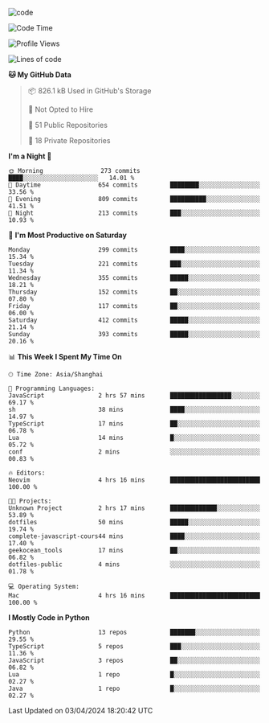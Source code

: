 
<!--
**liuyaanng/liuyaanng** is a ✨ _special_ ✨ repository because its `README.md` (this file) appears on your GitHub profile.

Here are some ideas to get you started:

- 🔭 I’m currently working on ...
- 🌱 I’m currently learning ...
- 👯 I’m looking to collaborate on ...
- 🤔 I’m looking for help with ...
- 💬 Ask me about ...
- 📫 How to reach me: ...
- 😄 Pronouns: ...
- ⚡ Fun fact: ...
-->


![code](https://cdn.jsdelivr.net/gh/liuyaanng/liuyaanng@1.0/code.gif) 

<!--START_SECTION:waka-->
![Code Time](http://img.shields.io/badge/Code%20Time-327%20hrs%2031%20mins-blue)

![Profile Views](http://img.shields.io/badge/Profile%20Views-0-blue)

![Lines of code](https://img.shields.io/badge/From%20Hello%20World%20I%27ve%20Written-14.6%20million%20lines%20of%20code-blue)

**🐱 My GitHub Data** 

> 📦 826.1 kB Used in GitHub's Storage 
 > 
> 🚫 Not Opted to Hire
 > 
> 📜 51 Public Repositories 
 > 
> 🔑 18 Private Repositories 
 > 
**I'm a Night 🦉** 

```text
🌞 Morning                273 commits         ████░░░░░░░░░░░░░░░░░░░░░   14.01 % 
🌆 Daytime                654 commits         ████████░░░░░░░░░░░░░░░░░   33.56 % 
🌃 Evening                809 commits         ██████████░░░░░░░░░░░░░░░   41.51 % 
🌙 Night                  213 commits         ███░░░░░░░░░░░░░░░░░░░░░░   10.93 % 
```
📅 **I'm Most Productive on Saturday** 

```text
Monday                   299 commits         ████░░░░░░░░░░░░░░░░░░░░░   15.34 % 
Tuesday                  221 commits         ███░░░░░░░░░░░░░░░░░░░░░░   11.34 % 
Wednesday                355 commits         █████░░░░░░░░░░░░░░░░░░░░   18.21 % 
Thursday                 152 commits         ██░░░░░░░░░░░░░░░░░░░░░░░   07.80 % 
Friday                   117 commits         ██░░░░░░░░░░░░░░░░░░░░░░░   06.00 % 
Saturday                 412 commits         █████░░░░░░░░░░░░░░░░░░░░   21.14 % 
Sunday                   393 commits         █████░░░░░░░░░░░░░░░░░░░░   20.16 % 
```


📊 **This Week I Spent My Time On** 

```text
🕑︎ Time Zone: Asia/Shanghai

💬 Programming Languages: 
JavaScript               2 hrs 57 mins       █████████████████░░░░░░░░   69.17 % 
sh                       38 mins             ████░░░░░░░░░░░░░░░░░░░░░   14.97 % 
TypeScript               17 mins             ██░░░░░░░░░░░░░░░░░░░░░░░   06.78 % 
Lua                      14 mins             █░░░░░░░░░░░░░░░░░░░░░░░░   05.72 % 
conf                     2 mins              ░░░░░░░░░░░░░░░░░░░░░░░░░   00.83 % 

🔥 Editors: 
Neovim                   4 hrs 16 mins       █████████████████████████   100.00 % 

🐱‍💻 Projects: 
Unknown Project          2 hrs 17 mins       █████████████░░░░░░░░░░░░   53.89 % 
dotfiles                 50 mins             █████░░░░░░░░░░░░░░░░░░░░   19.74 % 
complete-javascript-cours44 mins             ████░░░░░░░░░░░░░░░░░░░░░   17.40 % 
geekocean_tools          17 mins             ██░░░░░░░░░░░░░░░░░░░░░░░   06.82 % 
dotfiles-public          4 mins              ░░░░░░░░░░░░░░░░░░░░░░░░░   01.78 % 

💻 Operating System: 
Mac                      4 hrs 16 mins       █████████████████████████   100.00 % 
```

**I Mostly Code in Python** 

```text
Python                   13 repos            ███████░░░░░░░░░░░░░░░░░░   29.55 % 
TypeScript               5 repos             ███░░░░░░░░░░░░░░░░░░░░░░   11.36 % 
JavaScript               3 repos             ██░░░░░░░░░░░░░░░░░░░░░░░   06.82 % 
Lua                      1 repo              █░░░░░░░░░░░░░░░░░░░░░░░░   02.27 % 
Java                     1 repo              █░░░░░░░░░░░░░░░░░░░░░░░░   02.27 % 
```




 Last Updated on 03/04/2024 18:20:42 UTC
<!--END_SECTION:waka-->
